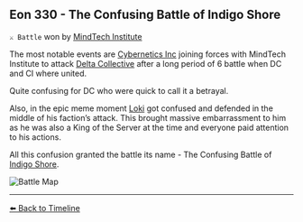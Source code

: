 ## Eon 330 - The Confusing Battle of Indigo Shore

`⚔️ Battle` won by [MindTech Institute](https://zeithalt.github.io/r/mindtech_institute.html)

The most notable events are [Cybernetics Inc](https://zeithalt.github.io/r/cybernetics_inc.html) joining forces with MindTech Institute to attack [Delta Collective](https://zeithalt.github.io/r/delta_collective.html) after a long period of 6 battle when DC and CI where united. 

Quite confusing for DC who were quick to call it a betrayal.

Also, in the epic meme moment [Loki](https://zeithalt.github.io/r/loki.html) got confused and defended in the middle of his faction’s attack. This brought massive embarrassment to him as he was also a King of the Server at the time and everyone paid attention to his actions.

All this confusion granted the battle its name - The Confusing Battle of [Indigo Shore](https://zeithalt.github.io/r/indigo_shore.html).

![Battle Map](https://zeithalt.github.io/t/m/eon0330.png)



----------
[⬅️ Back to Timeline](https://zeithalt.github.io/t/#eon0330)